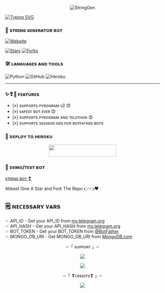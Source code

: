 <p align="center">
  <img src="https://telegra.ph/file/102e741cfaa429587f807.jpg" alt="StringGen">
</p>

[![Typing SVG](https://readme-typing-svg.herokuapp.com/?lines=WELCOME+TO+IRO+STRING+GENERATOR+BOT)](https://github.com/Iro09/string)

### 🥵 sᴛʀɪɴɢ ɢᴇɴᴇʀᴀᴛᴏʀ ʙᴏᴛ
  <a href="https://github.com/Iro09"><img alt="Website" src="https://img.shields.io/badge/𝙋𝙄𝙆𝘼𝘾𝙃𝙐-blue"></a>
 
[![Stars](https://img.shields.io/github/stars/Iro09/string?style=social)](https://github.com/Iro09/string/stargazers)
  [![Forks](https://img.shields.io/github/forks/Iro09/string?style=social)](https://github.com/Iro09/string/fork)

### 🛠️ ʟᴀɴɢᴜᴀɢᴇs ᴀɴᴅ ᴛᴏᴏʟs

  ![Python](https://img.shields.io/badge/Python-3776AB?style=for-the-badge&logo=python&logoColor=white)
  ![GitHub](https://img.shields.io/badge/GitHub-100000?style=for-the-badge&logo=github&logoColor=white)
  ![Heroku](https://img.shields.io/badge/Heroku-430098?style=for-the-badge&logo=heroku&logoColor=white)

----
 
### ✨❣🥀 ғᴇᴀᴛᴜʀᴇs

- [»] sᴜᴩᴩᴏʀᴛs ᴩʏʀᴏɢʀᴀᴍ ᴠ2 😍
- [»] sᴀғᴇsᴛ ʙᴏᴛ ᴇᴠᴇʀ 😍
- [»] sᴜᴩᴩᴏʀᴛs ᴩʏʀᴏɢʀᴀᴍ ᴀɴᴅ ᴛᴇʟᴇᴛʜᴏɴ 😍
- [»] sᴜᴩᴩᴏʀᴛs sᴇssɪᴏɴ ɢᴇɴ ғᴏʀ ʙᴏᴛғᴀᴛʜᴇʀ ʙᴏᴛs

### 🚀 ᴅᴇᴘʟᴏʏ ᴛᴏ ʜᴇʀᴏᴋᴜ
  
  <p align="center"><a href="https://dashboard.heroku.com/new?template=https://github.com/Iro09/string"> <img src="https://img.shields.io/badge/Deploy%20To%20Heroku-black?style=for-the-badge&logo=heroku" width="220" height="38.45"/></a></p>



### 🥰 ᴅᴇᴍᴏ/ᴛᴇsᴛ ʙᴏᴛ
  
  [sᴛʀɪɴɢ ʙᴏᴛ ❣](https://telegram.me/Iro_string_bot)


Atleast Give A Star and Fork The Repo 👉👈❤️


## 🗒️ ɴᴇᴄᴇssᴀʀʏ ᴠᴀʀs

☞ API_ID - Get your API_ID from [my.telegram.org](https://my.telegram.org/apps)<br>
☞ API_HASH - Get your API_HASH from [my.telegram.org](https://my.telegram.org/apps)<br>
☞ BOT_TOKEN - Get your BOT_TOKEN from [@BotFather](https://t.me/BotFather)<br>
☞ MONGO_DB_URI - Get MONGO_DB_URI from [MongoDB.com](https://cloud.mongodb.com)<br>


<p align="center">
    ─「 sᴜᴩᴩᴏʀᴛ 」─
</p>

</h3>
<p align="center">
<a href="https://telegram.me/iro_x_support"><img src="https://img.shields.io/badge/-Support%20Group-blue.svg?style=for-the-badge&logo=Telegram"></a>
</p>
<p align="center">
<a href="https://telegram.me/iro_bot_support"><img src="https://img.shields.io/badge/-Support%20Channel-blue.svg?style=for-the-badge&logo=Telegram"></a>
</p>
<p align="center">
    ─「 ❣ᴄʀᴇᴅɪᴛs❣ 」─
</p>
<p align="center">
<a href="https://telegram.me/pikk_u"><img src="https://img.shields.io/badge/-𝙋𝙞𝙠𝙖𝙘𝙝𝙪-blue.svg?style=for-the-badge&logo=Telegram"></a>
</p>
